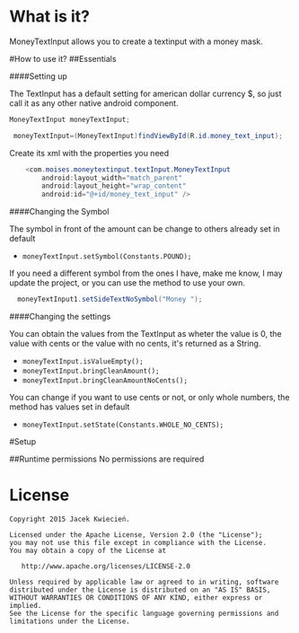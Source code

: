 
# What is it?
MoneyTextInput allows you to create a textinput with a money mask.

#How to use it?
##Essentials

####Setting up

The TextInput has a default setting for american dollar currency $, so just call it as any other native android component.

```java
MoneyTextInput moneyTextInput;

 moneyTextInput=(MoneyTextInput)findViewById(R.id.money_text_input);
```

Create its xml with the properties you need

```java
    <com.moises.moneytextinput.textInput.MoneyTextInput
        android:layout_width="match_parent"
        android:layout_height="wrap_content"
        android:id="@+id/money_text_input" />
```



####Changing the Symbol

The symbol in front of the amount can be change to others already set in default

- ```moneyTextInput.setSymbol(Constants.POUND);```

If you need a different symbol from the ones I have, make me know, I may update the project, or you can use the method to use your own.

```java
  moneyTextInput1.setSideTextNoSymbol("Money ");
```


####Changing the settings

You can obtain the values from the TextInput as wheter the value is 0, the value with cents or the value with no cents, it's returned as a String.

- ```moneyTextInput.isValueEmpty();```
- ```moneyTextInput.bringCleanAmount();```
- ```moneyTextInput.bringCleanAmountNoCents();```

You can change if you want to use cents or not, or only whole numbers, the method has values set in default

- ```moneyTextInput.setState(Constants.WHOLE_NO_CENTS);```


#Setup

##Runtime permissions
No permissions are required


License
=======

    Copyright 2015 Jacek Kwiecień.

    Licensed under the Apache License, Version 2.0 (the "License");
    you may not use this file except in compliance with the License.
    You may obtain a copy of the License at

       http://www.apache.org/licenses/LICENSE-2.0

    Unless required by applicable law or agreed to in writing, software
    distributed under the License is distributed on an "AS IS" BASIS,
    WITHOUT WARRANTIES OR CONDITIONS OF ANY KIND, either express or implied.
    See the License for the specific language governing permissions and
    limitations under the License.
